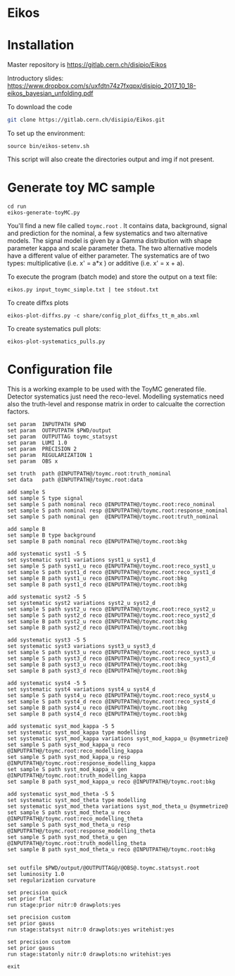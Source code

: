 Eikos
=====

Installation
============

Master repository is https://gitlab.cern.ch/disipio/Eikos

Introductory slides: https://www.dropbox.com/s/uxfdtn74z7fxqpx/disipio_2017_10_18-eikos_bayesian_unfolding.pdf

To download the code
```bash
git clone https://gitlab.cern.ch/disipio/Eikos.git
```

To set up the environment:

```
source bin/eikos-setenv.sh 
```

This script will also create the directories output and img if not present.


Generate toy MC sample
======================

```
cd run
eikos-generate-toyMC.py
```

You'll find a new file called ```toymc.root``` . It contains data, background, signal and prediction for the nominal, a few systematics and two alternative models.
The signal model is given by a Gamma distribution with shape parameter kappa and scale parameter theta. The two alternative models have a different value of either parameter.
The systematics are of two types: multiplicative (i.e. x' = a*x ) or additive (i.e. x' = x + a). 

To execute the program (batch mode) and store the output on a text file:
```
eikos.py input_toymc_simple.txt | tee stdout.txt
```

To create diffxs plots
```
eikos-plot-diffxs.py -c share/config_plot_diffxs_tt_m_abs.xml
```

To create systematics pull plots:
```
eikos-plot-systematics_pulls.py
```

Configuration file
==================

This is a working example to be used with the ToyMC generated file. Detector systematics just need the reco-level. Modelling systematics need also the truth-level and response matrix in order to calcualte the correction factors.

```
set param  INPUTPATH $PWD
set param  OUTPUTPATH $PWD/output
set param  OUTPUTTAG toymc_statsyst
set param  LUMI 1.0
set param  PRECISION 2
set param  REGULARIZATION 1
set param  OBS x

set truth  path @INPUTPATH@/toymc.root:truth_nominal
set data   path @INPUTPATH@/toymc.root:data

add sample S
set sample S type signal
set sample S path nominal reco @INPUTPATH@/toymc.root:reco_nominal
set sample S path nominal resp @INPUTPATH@/toymc.root:response_nominal
set sample S path nominal gen  @INPUTPATH@/toymc.root:truth_nominal

add sample B
set sample B type background
set sample B path nominal reco @INPUTPATH@/toymc.root:bkg

add systematic syst1 -5 5
set systematic syst1 variations syst1_u syst1_d
set sample S path syst1_u reco @INPUTPATH@/toymc.root:reco_syst1_u
set sample S path syst1_d reco @INPUTPATH@/toymc.root:reco_syst1_d
set sample B path syst1_u reco @INPUTPATH@/toymc.root:bkg
set sample B path syst1_d reco @INPUTPATH@/toymc.root:bkg

add systematic syst2 -5 5
set systematic syst2 variations syst2_u syst2_d 
set sample S path syst2_u reco @INPUTPATH@/toymc.root:reco_syst2_u
set sample S path syst2_d reco @INPUTPATH@/toymc.root:reco_syst2_d
set sample B path syst2_u reco @INPUTPATH@/toymc.root:bkg
set sample B path syst2_d reco @INPUTPATH@/toymc.root:bkg

add systematic syst3 -5 5
set systematic syst3 variations syst3_u syst3_d 
set sample S path syst3_u reco @INPUTPATH@/toymc.root:reco_syst3_u
set sample S path syst3_d reco @INPUTPATH@/toymc.root:reco_syst3_d
set sample B path syst3_u reco @INPUTPATH@/toymc.root:bkg
set sample B path syst3_d reco @INPUTPATH@/toymc.root:bkg

add systematic syst4 -5 5
set systematic syst4 variations syst4_u syst4_d
set sample S path syst4_u reco @INPUTPATH@/toymc.root:reco_syst4_u
set sample S path syst4_d reco @INPUTPATH@/toymc.root:reco_syst4_d
set sample B path syst4_u reco @INPUTPATH@/toymc.root:bkg
set sample B path syst4_d reco @INPUTPATH@/toymc.root:bkg

add systematic syst_mod_kappa -5 5
set systematic syst_mod_kappa type modelling
set systematic syst_mod_kappa variations syst_mod_kappa_u @symmetrize@
set sample S path syst_mod_kappa_u reco @INPUTPATH@/toymc.root:reco_modelling_kappa
set sample S path syst_mod_kappa_u resp @INPUTPATH@/toymc.root:response_modelling_kappa
set sample S path syst_mod_kappa_u gen  @INPUTPATH@/toymc.root:truth_modelling_kappa
set sample B path syst_mod_kappa_u reco @INPUTPATH@/toymc.root:bkg

add systematic syst_mod_theta -5 5
set systematic syst_mod_theta type modelling
set systematic syst_mod_theta variations syst_mod_theta_u @symmetrize@
set sample S path syst_mod_theta_u reco @INPUTPATH@/toymc.root:reco_modelling_theta
set sample S path syst_mod_theta_u resp @INPUTPATH@/toymc.root:response_modelling_theta  
set sample S path syst_mod_theta_u gen  @INPUTPATH@/toymc.root:truth_modelling_theta
set sample B path syst_mod_theta_u reco @INPUTPATH@/toymc.root:bkg


set outfile $PWD/output/@OUTPUTTAG@/@OBS@.toymc.statsyst.root
set luminosity 1.0
set regularization curvature

set precision quick
set prior flat
run stage:prior nitr:0 drawplots:yes

set precision custom
set prior gauss
run stage:statsyst nitr:0 drawplots:yes writehist:yes

set precision custom
set prior gauss
run stage:statonly nitr:0 drawplots:no writehist:yes

exit
```
